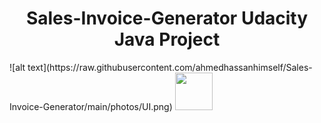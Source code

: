 <div>
<h1 align="center">Sales-Invoice-Generator Udacity Java Project</h1>
</div>
![alt text](https://raw.githubusercontent.com/ahmedhassanhimself/Sales-Invoice-Generator/main/photos/UI.png)
<img src="https://raw.githubusercontent.com/ahmedhassanhimself/Sales-Invoice-Generator/main/photos/UI.png" style=" width:60px ; height:60px "  >
